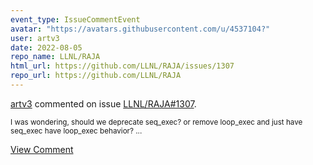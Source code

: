 ```yaml
---
event_type: IssueCommentEvent
avatar: "https://avatars.githubusercontent.com/u/4537104?"
user: artv3
date: 2022-08-05
repo_name: LLNL/RAJA
html_url: https://github.com/LLNL/RAJA/issues/1307
repo_url: https://github.com/LLNL/RAJA
---
```


<a href='https://github.com/artv3' target='_blank'>artv3</a> commented on issue <a href='https://github.com/LLNL/RAJA/issues/1307' target='_blank'>LLNL/RAJA#1307</a>.

<small>I was wondering, should we deprecate seq_exec? or remove loop_exec and just have seq_exec have loop_exec behavior? ...</small>

<a href='https://github.com/LLNL/RAJA/issues/1307' target='_blank'>View Comment</a>